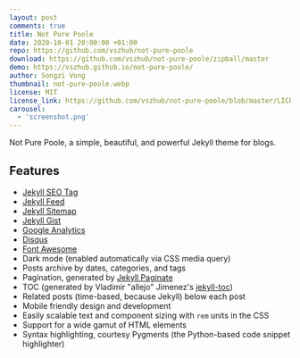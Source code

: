 ```yaml
---
layout: post
comments: true
title: Not Pure Poole
date: 2020-10-01 20:00:00 +01:00
repo: https://github.com/vszhub/not-pure-poole
download: https://github.com/vszhub/not-pure-poole/zipball/master
demo: https://vszhub.github.io/not-pure-poole/
author: Songzi Vong
thumbnail: not-pure-poole.webp
license: MIT
license_link: https://github.com/vszhub/not-pure-poole/blob/master/LICENSE.md
carousel:
  - 'screenshot.png'
---
```


Not Pure Poole, a simple, beautiful, and powerful Jekyll theme for blogs.

## Features

* [Jekyll SEO Tag](https://github.com/jekyll/jekyll-seo-tag)
* [Jekyll Feed](https://github.com/jekyll/jekyll-feed)
* [Jekyll Sitemap](https://github.com/jekyll/jekyll-sitemap)
* [Jekyll Gist](https://github.com/jekyll/jekyll-gist)
* [Google Analytics](https://analytics.google.com/)
* [Disqus](https://disqus.com/)
* [Font Awesome](https://fontawesome.com/)
* Dark mode (enabled automatically via CSS media query)
* Posts archive by dates, categories, and tags
* Pagination, generated by [Jekyll Paginate](https://github.com/jekyll/jekyll-paginate)
* TOC (generated by Vladimir "allejo" Jimenez's [jekyll-toc](https://github.com/allejo/jekyll-toc))
* Related posts (time-based, because Jekyll) below each post
* Mobile friendly design and development
* Easily scalable text and component sizing with `rem` units in the CSS
* Support for a wide gamut of HTML elements
* Syntax highlighting, courtesy Pygments (the Python-based code snippet highlighter)
